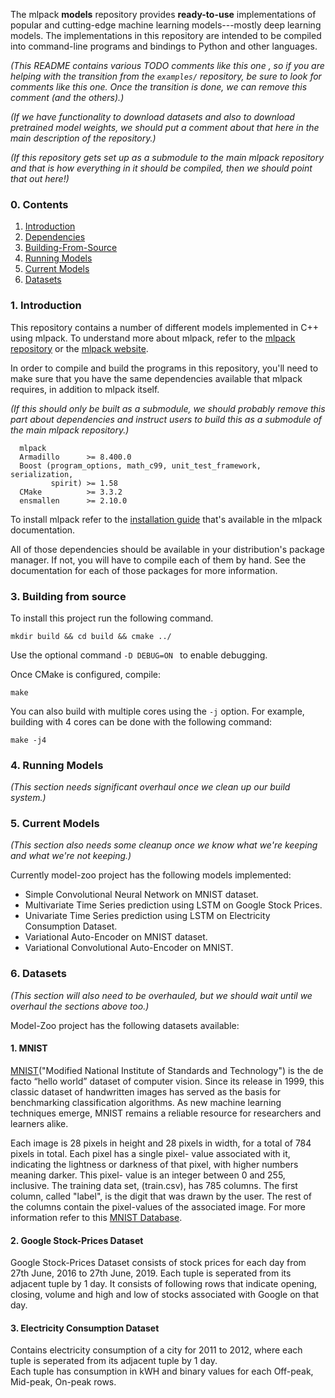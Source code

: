 The mlpack **models** repository provides **ready-to-use** implementations of popular
and cutting-edge machine learning models---mostly deep learning models.  The
implementations in this repository are intended to be compiled into command-line
programs and bindings to Python and other languages.

_(This README contains various TODO comments like this one , so if you are
helping with the transition from the `examples/` repository, be sure to look for
comments like this one.  Once the transition is done, we can remove this
comment (and the others).)_

_(If we have functionality to download datasets and also to download
pretrained model weights, we should put a comment about that here in the main
description of the repository.)_

_(If this repository gets set up as a submodule to the main mlpack repository
and that is how everything in it should be compiled, then we should point that
out here!)_

### 0. Contents

  1. [Introduction](#1-introduction)
  2. [Dependencies](#2-dependencies)
  3. [Building-From-Source](#3-building-from-source)
  4. [Running Models](#4-running-models)
  5. [Current Models](#5-current-models)
  6. [Datasets](#6-datasets)

###  1. Introduction

This repository contains a number of different models implemented in C++ using
mlpack. To understand more about mlpack, refer to the [mlpack
repository](https://github.com/mlpack/mlpack/) or the [mlpack
website](https://www.mlpack.org/).

In order to compile and build the programs in this repository, you'll need to
make sure that you have the same dependencies available that mlpack requires, in
addition to mlpack itself.

_(If this should only be built as a submodule, we should probably remove this
part about dependencies and instruct users to build this as a submodule of the
main mlpack repository.)_

      mlpack
      Armadillo      >= 8.400.0
      Boost (program_options, math_c99, unit_test_framework, serialization,
             spirit) >= 1.58
      CMake          >= 3.3.2
      ensmallen      >= 2.10.0

To install mlpack refer to the [installation
guide](https://www.mlpack.org/docs.html) that's available in the mlpack
documentation.

All of those dependencies should be available in your distribution's package
manager. If not, you will have to compile each of them by hand. See the
documentation for each of those packages for more information.

### 3. Building from source

To install this project run the following command.

  `mkdir build && cd build && cmake ../`

Use the optional command `-D DEBUG=ON ` to enable debugging.

Once CMake is configured, compile:

  `make`

You can also build with multiple cores using the `-j` option.  For example,
building with 4 cores can be done with the following command:

  `make -j4`

### 4. Running Models

_(This section needs significant overhaul once we clean up our build system.)_

### 5. Current Models

_(This section also needs some cleanup once we know what we're keeping and what
we're not keeping.)_

Currently model-zoo project has the following models implemented:

  - Simple Convolutional Neural Network on MNIST dataset.
  - Multivariate Time Series prediction using LSTM on Google Stock Prices.
  - Univariate Time Series prediction using LSTM on Electricity Consumption Dataset.
  - Variational Auto-Encoder on MNIST dataset.
  - Variational Convolutional Auto-Encoder on MNIST.

### 6. Datasets

_(This section will also need to be overhauled, but we should wait until we
overhaul the sections above too.)_

Model-Zoo project has the following datasets available:

#### 1. MNIST

[MNIST](http://yann.lecun.com/exdb/mnist/)("Modified National Institute of Standards and Technology") is the de facto “hello world” dataset of computer vision. 
Since its release in 1999, this classic dataset of handwritten images has served as the basis for benchmarking classification 
algorithms. As new machine learning techniques emerge, MNIST remains a reliable resource for researchers and learners alike.

Each image is 28 pixels in height and 28 pixels in width, for a total of 784 pixels in total. Each pixel has a single pixel-
value associated with it, indicating the lightness or darkness of that pixel, with higher numbers meaning darker. This pixel-
value is an integer between 0 and 255, inclusive.
The training data set, (train.csv), has 785 columns. The first column, called "label", is the digit that was drawn by the 
user. The rest of the columns contain the pixel-values of the associated image. For more information refer to this [MNIST Database](http://yann.lecun.com/exdb/mnist/).

#### 2. Google Stock-Prices Dataset

Google Stock-Prices Dataset consists of stock prices for each day from 27th June, 2016 to 27th June, 2019. Each tuple is 
seperated from its adjacent tuple by 1 day. It consists of following rows that indicate opening, closing, volume and high and 
low of stocks associated with Google on that day.

#### 3. Electricity Consumption Dataset

Contains electricity consumption of a city for 2011 to 2012, where each tuple is seperated from its adjacent tuple by 1 day.  
Each tuple has consumption in kWH and binary values for each Off-peak, Mid-peak, On-peak rows.
